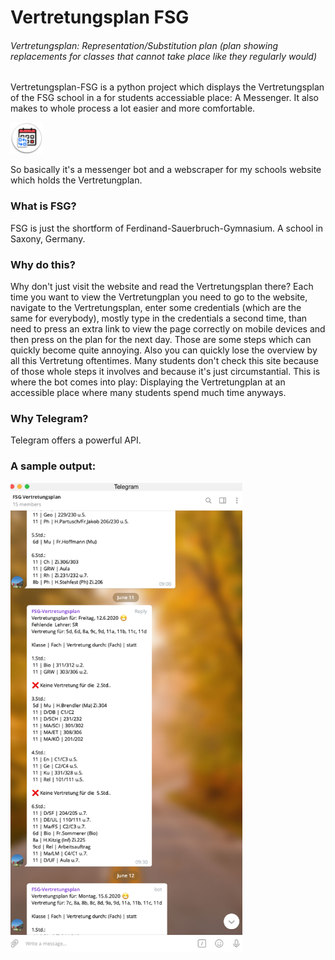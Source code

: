 # Vertretungsplan FSG

###### Vertretungsplan: Representation/Substitution plan (plan showing replacements for classes that cannot take place like they regularly would)

Vertretungsplan-FSG is a python project which displays the Vertretungsplan of the FSG school in a for students accessiable place: A Messenger. It also makes to whole process a lot easier and more comfortable.

<img alt="Telegram Group Icon" src="https://raw.githubusercontent.com/sp4c38/vertretungsplan-fsg/master/display_assets/group_icon.png" height=50>

So basically it's a messenger bot and a webscraper for my schools website which holds the Vertretungplan.

### What is FSG?
FSG is just the shortform of Ferdinand-Sauerbruch-Gymnasium. A school in Saxony, Germany.

### Why do this?
Why don't just visit the website and read the Vertretungsplan there? Each time you want to view the Vertretungplan you need to go to the website, navigate to the Vertretungsplan, enter some credentials (which are the same for everybody), mostly type in the credentials a second time, than need to press an extra link to view the page correctly on mobile devices and then press on the plan for the next day. Those are some steps which can quickly become quite annoying. Also you can quickly lose the overview by all this Vertretung oftentimes. Many students don't check this site because of those whole steps it involves and because it's just circumstantial. This is where the bot comes into play: Displaying the Vertretungplan at an accessible place where many students spend much time anyways.

### Why Telegram?
Telegram offers a powerful API.

### A sample output:
<img alt="Telegram Chat Example" src="https://raw.githubusercontent.com/sp4c38/vertretungsplan-fsg/master/Display_Assets/telegram_chat_example.png" height=750>
